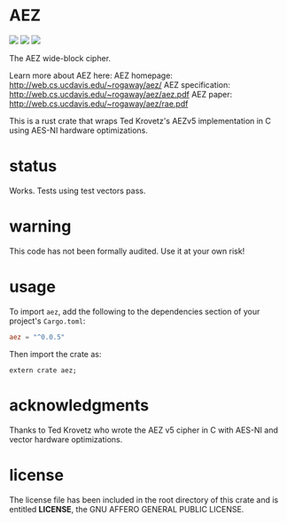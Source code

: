 
# AEZ
[![](https://travis-ci.org/sphinx-cryptography/aez.png?branch=master)](https://www.travis-ci.org/sphinx-cryptography/aez) [![](https://img.shields.io/crates/v/aez.svg)](https://crates.io/crates/aez) [![](https://docs.rs/aez/badge.svg)](https://docs.rs/aez/)

The AEZ wide-block cipher.

Learn more about AEZ here:
AEZ homepage: http://web.cs.ucdavis.edu/~rogaway/aez/
AEZ specification: http://web.cs.ucdavis.edu/~rogaway/aez/aez.pdf
AEZ paper: http://web.cs.ucdavis.edu/~rogaway/aez/rae.pdf

This is a rust crate that wraps Ted Krovetz's AEZv5 implementation
in C using AES-NI hardware optimizations.

# status

Works. Tests using test vectors pass.

# warning

This code has not been formally audited. Use it at your own risk!


# usage

To import `aez`, add the following to the dependencies section of
your project's `Cargo.toml`:
```toml
aez = "^0.0.5"
```
Then import the crate as:
```rust,no_run
extern crate aez;
```

# acknowledgments

Thanks to Ted Krovetz who wrote the AEZ v5 cipher in C with AES-NI and vector
hardware optimizations.


# license

The license file has been included in the root directory of this crate
and is entitled **LICENSE**, the GNU AFFERO GENERAL PUBLIC LICENSE.
